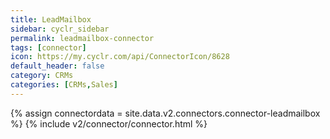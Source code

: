 ```yaml
---
title: LeadMailbox
sidebar: cyclr_sidebar
permalink: leadmailbox-connector
tags: [connector]
icon: https://my.cyclr.com/api/ConnectorIcon/8628
default_header: false
category: CRMs
categories: [CRMs,Sales]
---
```

{% assign connectordata = site.data.v2.connectors.connector-leadmailbox %}
{% include v2/connector/connector.html %}	